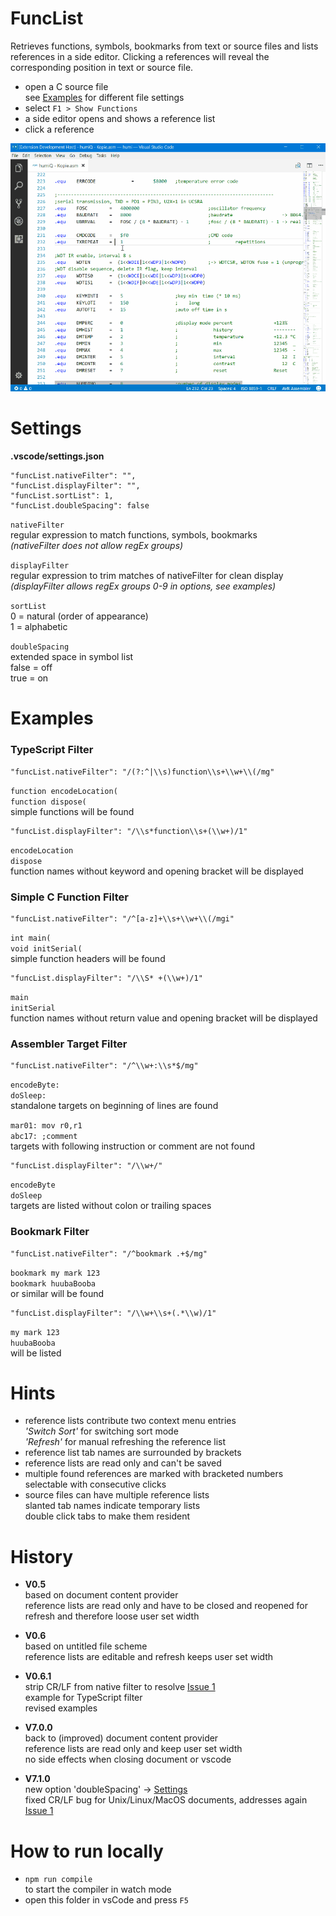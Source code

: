 # FuncList
Retrieves functions, symbols, bookmarks from text or source files and lists references in a side editor. Clicking a references will reveal the corresponding position in text or source file.

- open a C source file  
  see [Examples](#examples) for different file settings
- select `F1 > Show Functions`
- a side editor opens and shows a reference list
- click a reference

![funclist in action](images/funcList.gif)

# Settings
__.vscode/settings.json__

    "funcList.nativeFilter": "",
    "funcList.displayFilter": "",
    "funcList.sortList": 1,
    "funcList.doubleSpacing": false

`nativeFilter`  
regular expression to match functions, symbols, bookmarks  
_(nativeFilter does not allow regEx groups)_

`displayFilter`  
regular expression to trim matches of nativeFilter for clean display  
_(displayFilter allows regEx groups 0-9 in options, see examples)_

`sortList`  
0 = natural (order of appearance)  
1 = alphabetic

`doubleSpacing`  
extended space in symbol list  
false = off  
true = on

# Examples
### TypeScript Filter

    "funcList.nativeFilter": "/(?:^|\\s)function\\s+\\w+\\(/mg"

`function encodeLocation(`  
`function dispose(`  
simple functions will be found

    "funcList.displayFilter": "/\\s*function\\s+(\\w+)/1"

`encodeLocation`  
`dispose`  
function names without keyword and opening bracket will be displayed

### Simple C Function Filter

    "funcList.nativeFilter": "/^[a-z]+\\s+\\w+\\(/mgi"

`int main(`  
`void initSerial(`  
simple function headers will be found

    "funcList.displayFilter": "/\\S* +(\\w+)/1"

`main`  
`initSerial`  
function names without return value and opening bracket will be displayed

### Assembler Target Filter

    "funcList.nativeFilter": "/^\\w+:\\s*$/mg"

`encodeByte:`  
`doSleep:`  
standalone targets on beginning of lines are found

`mar01: mov r0,r1`  
`abc17: ;comment`  
targets with following instruction or comment are not found

    "funcList.displayFilter": "/\\w+/"
    
`encodeByte`  
`doSleep`  
targets are listed without colon or trailing spaces

### Bookmark Filter

    "funcList.nativeFilter": "/^bookmark .+$/mg"

`bookmark my mark 123`  
`bookmark huubaBooba`  
or similar will be found

    "funcList.displayFilter": "/\\w+\\s+(.*\\w)/1"

`my mark 123`  
`huubaBooba`  
will be listed

# Hints
- reference lists contribute two context menu entries  
  _'Switch Sort'_ for switching sort mode  
  _'Refresh'_ for manual refreshing the reference list
- reference list tab names are surrounded by brackets
- reference lists are read only and can't be saved
- multiple found references are marked with bracketed numbers  
  selectable with consecutive clicks  
- source files can have multiple reference lists  
  slanted tab names indicate temporary lists  
  double click tabs to make them resident

# History
- __V0.5__  
  based on document content provider  
  reference lists are read only and have to be closed and reopened for refresh and therefore loose user set width 
- __V0.6__  
  based on untitled file scheme  
  reference lists are editable and refresh keeps user set width
- __V0.6.1__  
  strip CR/LF from native filter to resolve [Issue 1](https://github.com/qrti/funcList/issues/1)  
  example for TypeScript filter  
  revised examples
- __V7.0.0__  
  back to (improved) document content provider  
  reference lists are read only and keep user set width  
  no side effects when closing document or vscode  

- __V7.1.0__  
  new option 'doubleSpacing' -> [Settings](#settings)  
  fixed CR/LF bug for Unix/Linux/MacOS documents, addresses again [Issue 1](https://github.com/qrti/funcList/issues/1)

# How to run locally
- `npm run compile`  
to start the compiler in watch mode
- open this folder in vsCode and press `F5`
